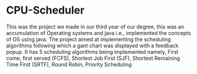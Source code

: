 # CPU-Scheduler
This was the project we made in our third year of our degree, this was an accumulation of Operating systems and java i.e., implemented the concepts of OS using java. 
The project aimed at implementing the scheduling algorithms following which a gant chart was displayed with a feedback popup. 
It has 5 scheduling algorithms being implemented namely, First come, first served (FCFS), Shortest Job First (SJF), Shortest Remaining Time First (SRTF), Round Robin, 
Priority Scheduling
